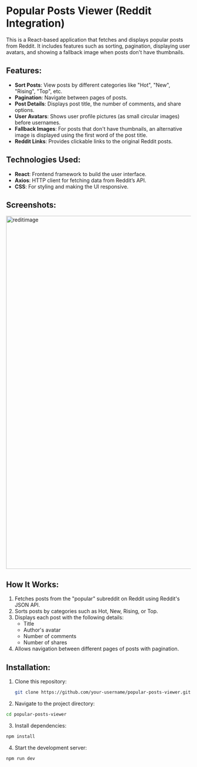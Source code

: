 # Popular Posts Viewer (Reddit Integration)

This is a React-based application that fetches and displays popular posts from Reddit. It includes features such as sorting, pagination, displaying user avatars, and showing a fallback image when posts don't have thumbnails.

## Features:
- **Sort Posts**: View posts by different categories like "Hot", "New", "Rising", "Top", etc.
- **Pagination**: Navigate between pages of posts.
- **Post Details**: Displays post title, the number of comments, and share options.
- **User Avatars**: Shows user profile pictures (as small circular images) before usernames.
- **Fallback Images**: For posts that don't have thumbnails, an alternative image is displayed using the first word of the post title.
- **Reddit Links**: Provides clickable links to the original Reddit posts.

## Technologies Used:
- **React**: Frontend framework to build the user interface.
- **Axios**: HTTP client for fetching data from Reddit’s API.
- **CSS**: For styling and making the UI responsive.

## Screenshots:
<img width="959" alt="reditimage" src="https://github.com/user-attachments/assets/562d6671-fec3-4d5e-bf5d-657f9e7347ad" />


## How It Works:
1. Fetches posts from the "popular" subreddit on Reddit using Reddit's JSON API.
2. Sorts posts by categories such as Hot, New, Rising, or Top.
3. Displays each post with the following details:
   - Title
   - Author's avatar
   - Number of comments
   - Number of shares
4. Allows navigation between different pages of posts with pagination.

## Installation:
1. Clone this repository:
   ```bash
   git clone https://github.com/your-username/popular-posts-viewer.git

2. Navigate to the project directory:
 ```bash
 cd popular-posts-viewer
```
3. Install dependencies:
 ```bash
npm install
```
4. Start the development server:
 ```bash
npm run dev
